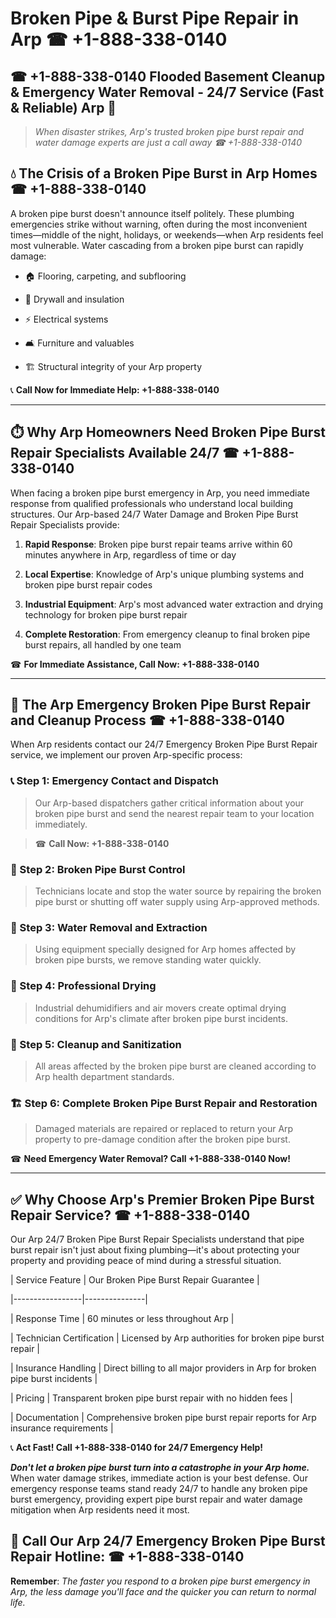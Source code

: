 # Broken Pipe & Burst Pipe Repair in Arp ☎ +1-888-338-0140  
## ☎ +1-888-338-0140 Flooded Basement Cleanup & Emergency Water Removal - 24/7 Service (Fast & Reliable) Arp 🚨  

> *When disaster strikes, Arp's trusted broken pipe burst repair and water damage experts are just a call away ☎ +1-888-338-0140*  

## 💧 The Crisis of a Broken Pipe Burst in Arp Homes ☎ +1-888-338-0140  

A broken pipe burst doesn't announce itself politely. These plumbing emergencies strike without warning, often during the most inconvenient times—middle of the night, holidays, or weekends—when Arp residents feel most vulnerable. Water cascading from a broken pipe burst can rapidly damage:  

* 🏠 Flooring, carpeting, and subflooring  
* 🧱 Drywall and insulation  
* ⚡ Electrical systems  
* 🛋️ Furniture and valuables  
* 🏗️ Structural integrity of your Arp property  

📞 **Call Now for Immediate Help: +1-888-338-0140**  

---  

## ⏱️ Why Arp Homeowners Need Broken Pipe Burst Repair Specialists Available 24/7 ☎ +1-888-338-0140  

When facing a broken pipe burst emergency in Arp, you need immediate response from qualified professionals who understand local building structures. Our Arp-based 24/7 Water Damage and Broken Pipe Burst Repair Specialists provide:  

1. **Rapid Response**: Broken pipe burst repair teams arrive within 60 minutes anywhere in Arp, regardless of time or day  
2. **Local Expertise**: Knowledge of Arp's unique plumbing systems and broken pipe burst repair codes  
3. **Industrial Equipment**: Arp's most advanced water extraction and drying technology for broken pipe burst repair  
4. **Complete Restoration**: From emergency cleanup to final broken pipe burst repairs, all handled by one team  

☎ **For Immediate Assistance, Call Now: +1-888-338-0140**  

---  

## 🔧 The Arp Emergency Broken Pipe Burst Repair and Cleanup Process ☎ +1-888-338-0140  

When Arp residents contact our 24/7 Emergency Broken Pipe Burst Repair service, we implement our proven Arp-specific process:  

### 📞 Step 1: Emergency Contact and Dispatch  
> Our Arp-based dispatchers gather critical information about your broken pipe burst and send the nearest repair team to your location immediately.  
> ☎ **Call Now: +1-888-338-0140**  

### 🚿 Step 2: Broken Pipe Burst Control  
> Technicians locate and stop the water source by repairing the broken pipe burst or shutting off water supply using Arp-approved methods.  

### 🌊 Step 3: Water Removal and Extraction  
> Using equipment specially designed for Arp homes affected by broken pipe bursts, we remove standing water quickly.  

### 💨 Step 4: Professional Drying  
> Industrial dehumidifiers and air movers create optimal drying conditions for Arp's climate after broken pipe burst incidents.  

### 🧼 Step 5: Cleanup and Sanitization  
> All areas affected by the broken pipe burst are cleaned according to Arp health department standards.  

### 🏗️ Step 6: Complete Broken Pipe Burst Repair and Restoration  
> Damaged materials are repaired or replaced to return your Arp property to pre-damage condition after the broken pipe burst.  

☎ **Need Emergency Water Removal? Call +1-888-338-0140 Now!**  

---  

## ✅ Why Choose Arp's Premier Broken Pipe Burst Repair Service? ☎ +1-888-338-0140  

Our Arp 24/7 Broken Pipe Burst Repair Specialists understand that pipe burst repair isn't just about fixing plumbing—it's about protecting your property and providing peace of mind during a stressful situation.  

| Service Feature | Our Broken Pipe Burst Repair Guarantee |  
|-----------------|---------------|  
| Response Time | 60 minutes or less throughout Arp |  
| Technician Certification | Licensed by Arp authorities for broken pipe burst repair |  
| Insurance Handling | Direct billing to all major providers in Arp for broken pipe burst incidents |  
| Pricing | Transparent broken pipe burst repair with no hidden fees |  
| Documentation | Comprehensive broken pipe burst repair reports for Arp insurance requirements |  

📞 **Act Fast! Call +1-888-338-0140 for 24/7 Emergency Help!**  

***Don't let a broken pipe burst turn into a catastrophe in your Arp home.*** When water damage strikes, immediate action is your best defense. Our emergency response teams stand ready 24/7 to handle any broken pipe burst emergency, providing expert pipe burst repair and water damage mitigation when Arp residents need it most.  

## 📱 Call Our Arp 24/7 Emergency Broken Pipe Burst Repair Hotline: ☎ +1-888-338-0140  

**Remember**: *The faster you respond to a broken pipe burst emergency in Arp, the less damage you'll face and the quicker you can return to normal life.*
